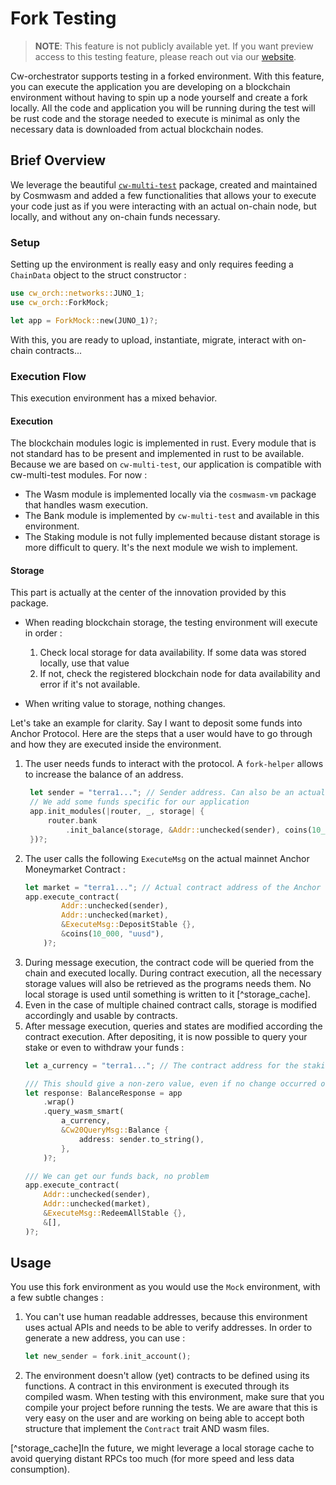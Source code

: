 # Fork Testing

> **NOTE**: This feature is not publicly available yet. If you want preview access to this testing feature, please reach out via our [website](https://abstract.money/).


Cw-orchestrator supports testing in a forked environment. With this feature, you can execute the application you are developing on a blockchain environment without having to spin up a node yourself and create a fork locally. All the code and application you will be running during the test will be rust code and the storage needed to execute is minimal as only the necessary data is downloaded from actual blockchain nodes. 


## Brief Overview

We leverage the beautiful [`cw-multi-test`](https://github.com/CosmWasm/cw-multi-test/) package, created and maintained by Cosmwasm and added a few functionalities that allows your to execute your code just as if you were interacting with an actual on-chain node, but locally, and without any on-chain funds necessary.

### Setup
Setting up the environment is really easy and only requires feeding a `ChainData` object to the struct constructor : 

```rust
use cw_orch::networks::JUNO_1;
use cw_orch::ForkMock;

let app = ForkMock::new(JUNO_1)?;
```

With this, you are ready to upload, instantiate, migrate, interact with on-chain contracts...

### Execution Flow

This execution environment has a mixed behavior.

#### Execution 
    
The blockchain modules logic is implemented in rust. Every module that is not standard has to be present and implemented in rust to be available. Because we are based on `cw-multi-test`, our application is compatible with cw-multi-test modules. For now :

- The Wasm module is implemented locally via the `cosmwasm-vm` package that handles wasm execution.
- The Bank module is implemented by `cw-multi-test` and available in this environment.
- The Staking module is not fully implemented because distant storage is more difficult to query. It's the next module we wish to implement. 

#### Storage

This part is actually at the center of the innovation provided by this package. 
- When reading blockchain storage, the testing environment will execute in order : 
  1. Check local storage for data availability. If some data was stored locally, use that value
  2. If not, check the registered blockchain node for data availability and error if it's not available. 

- When writing value to storage, nothing changes. 

Let's take an example for clarity. Say I want to deposit some funds into Anchor Protocol. Here are the steps that a user would have to go through and how they are executed inside the environment.


1. The user needs funds to interact with the protocol. A `fork-helper` allows to increase the balance of an address.
   ```rust
    let sender = "terra1..."; // Sender address. Can also be an actual account with funds.
    // We add some funds specific for our application
    app.init_modules(|router, _, storage| {
        router.bank
            .init_balance(storage, &Addr::unchecked(sender), coins(10_000_000, "uusd"))
    })?;
   ```
2. The user calls the following `ExecuteMsg` on the actual mainnet Anchor Moneymarket Contract :
    ```rust
    let market = "terra1..."; // Actual contract address of the Anchor deployment.
    app.execute_contract(
            Addr::unchecked(sender),
            Addr::unchecked(market),
            &ExecuteMsg::DepositStable {},
            &coins(10_000, "uusd"),
        )?;
    ```
1. During message execution, the contract code will be queried from the chain and executed locally. During contract execution, all the necessary storage values will also be retrieved as the programs needs them. No local storage is used until something is written to it [^storage_cache].
2. Even in the case of multiple chained contract calls, storage is modified accordingly and usable by contracts. 
3. After message execution, queries and states are modified according the contract execution. After depositing, it is now possible to query your stake or even to withdraw your funds : 
    ```rust
    let a_currency = "terra1..."; // The contract address for the staking receipt

    /// This should give a non-zero value, even if no change occurred on the actual mainnet state
    let response: BalanceResponse = app
        .wrap()
        .query_wasm_smart(
            a_currency,
            &Cw20QueryMsg::Balance {
                address: sender.to_string(),
            },
        )?;

    /// We can get our funds back, no problem
    app.execute_contract(
        Addr::unchecked(sender),
        Addr::unchecked(market),
        &ExecuteMsg::RedeemAllStable {},
        &[],
    )?;
    ```

## Usage

You use this fork environment as you would use the `Mock` environment, with a few subtle changes : 
1. You can't use human readable addresses, because this environment uses actual APIs and needs to be able to verify addresses. In order to generate a new address, you can use : 

    ```rust
    let new_sender = fork.init_account();
    ```
 2. The environment doesn't allow (yet) contracts to be defined using its functions. A contract in this environment is executed through its compiled wasm. When testing with this environment, make sure that you compile your project before running the tests. We are aware that this is very easy on the user and are working on being able to accept both structure that implement the `Contract` trait AND wasm files.



[^storage_cache]In the future, we might leverage a local storage cache to avoid querying distant RPCs too much (for more speed and less data consumption).